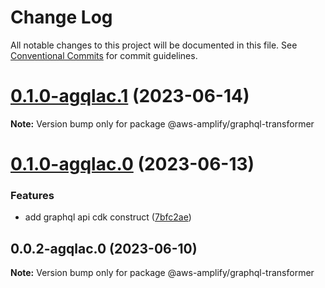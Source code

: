 # Change Log

All notable changes to this project will be documented in this file.
See [Conventional Commits](https://conventionalcommits.org) for commit guidelines.

# [0.1.0-agqlac.1](https://github.com/aws-amplify/amplify-category-api/compare/@aws-amplify/graphql-transformer@0.1.0-agqlac.0...@aws-amplify/graphql-transformer@0.1.0-agqlac.1) (2023-06-14)

**Note:** Version bump only for package @aws-amplify/graphql-transformer

# [0.1.0-agqlac.0](https://github.com/aws-amplify/amplify-category-api/compare/@aws-amplify/graphql-transformer@0.0.2-agqlac.0...@aws-amplify/graphql-transformer@0.1.0-agqlac.0) (2023-06-13)

### Features

- add graphql api cdk construct ([7bfc2ae](https://github.com/aws-amplify/amplify-category-api/commit/7bfc2aef04bd1eb352a8f067ea0bd7162c88c25e))

## 0.0.2-agqlac.0 (2023-06-10)

**Note:** Version bump only for package @aws-amplify/graphql-transformer
